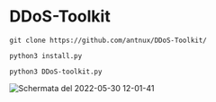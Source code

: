 # DDoS-Toolkit

` git clone https://github.com/antnux/DDoS-Toolkit/ `


`python3 install.py`


`python3 DDoS-toolkit.py`



![Schermata del 2022-05-30 12-01-41](https://user-images.githubusercontent.com/103955741/170970367-c4612fd4-abe0-41c5-aa4c-7c722a3e3314.png)
